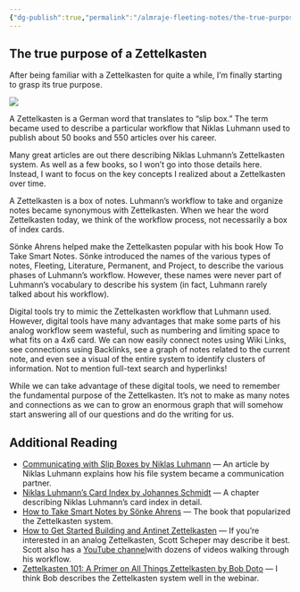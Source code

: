 ```yaml
---
{"dg-publish":true,"permalink":"/almraje-fleeting-notes/the-true-purpose-of-a-zettelkasten-by-eric-gregorich-focustivity-aug-2022-medium/"}
---
```


## The true purpose of a Zettelkasten

After being familiar with a Zettelkasten for quite a while, I’m finally starting to grasp its true purpose.

![](https://miro.medium.com/max/1400/0*CvLtCFdvhpp_ldtD)

A Zettelkasten is a German word that translates to “slip box.” The term became used to describe a particular workflow that Niklas Luhmann used to publish about 50 books and 550 articles over his career.

Many great articles are out there describing Niklas Luhmann’s Zettelkasten system. As well as a few books, so I won’t go into those details here. Instead, I want to focus on the key concepts I realized about a Zettelkasten over time.

A Zettelkasten is a box of notes. Luhmann’s workflow to take and organize notes became synonymous with Zettelkasten. When we hear the word Zettelkasten today, we think of the workflow process, not necessarily a box of index cards.

Sönke Ahrens helped make the Zettelkasten popular with his book How To Take Smart Notes. Sönke introduced the names of the various types of notes, Fleeting, Literature, Permanent, and Project, to describe the various phases of Luhmann’s workflow. However, these names were never part of Luhmann’s vocabulary to describe his system (in fact, Luhmann rarely talked about his workflow).

Digital tools try to mimic the Zettelkasten workflow that Luhmann used. However, digital tools have many advantages that make some parts of his analog workflow seem wasteful, such as numbering and limiting space to what fits on a 4x6 card. We can now easily connect notes using Wiki Links, see connections using Backlinks, see a graph of notes related to the current note, and even see a visual of the entire system to identify clusters of information. Not to mention full-text search and hyperlinks!

While we can take advantage of these digital tools, we need to remember the fundamental purpose of the Zettelkasten. It’s not to make as many notes and connections as we can to grow an enormous graph that will somehow start answering all of our questions and do the writing for us.

## Additional Reading

-   [Communicating with Slip Boxes by Niklas Luhmann](http://luhmann.surge.sh/communicating-with-slip-boxes) — An article by Niklas Luhmann explains how his file system became a communication partner.
-   [Niklas Luhmann’s Card Index by Johannes Schmidt](https://pdfs.semanticscholar.org/88f8/fa9dfbc0c2b296758dd932b871917c5c775a.pdf?_ga=2.255211660.501069040.1661645834-1988662615.1661645834) — A chapter describing Niklas Luhmann’s card index in detail.
-   [How to Take Smart Notes by Sönke Ahrens](https://amzn.to/3dRuuDW) — The book that popularized the Zettelkasten system.
-   [How to Get Started Building and Antinet Zettelkasten](https://scottscheper.com/letter/1/) — If you’re interested in an analog Zettelkasten, Scott Scheper may describe it best. Scott also has a [YouTube channel](https://www.youtube.com/user/scottscheper)with dozens of videos walking through his workflow.
-   [Zettelkasten 101: A Primer on All Things Zettelkasten by Bob Doto](https://www.youtube.com/watch?v=C-tD9GvdCDI) — I think Bob describes the Zettelkasten system well in the webinar.